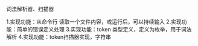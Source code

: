 词法解析器、扫描器

1.实现功能：从命令行 读取一个文件内容，或运行后，可以持续输入
2.实现功能：简单的错误定义处理
3.实现功能：token 类型定义，定义为枚举，用于词法解析
4.实现功能：token扫描器实现，字符串
